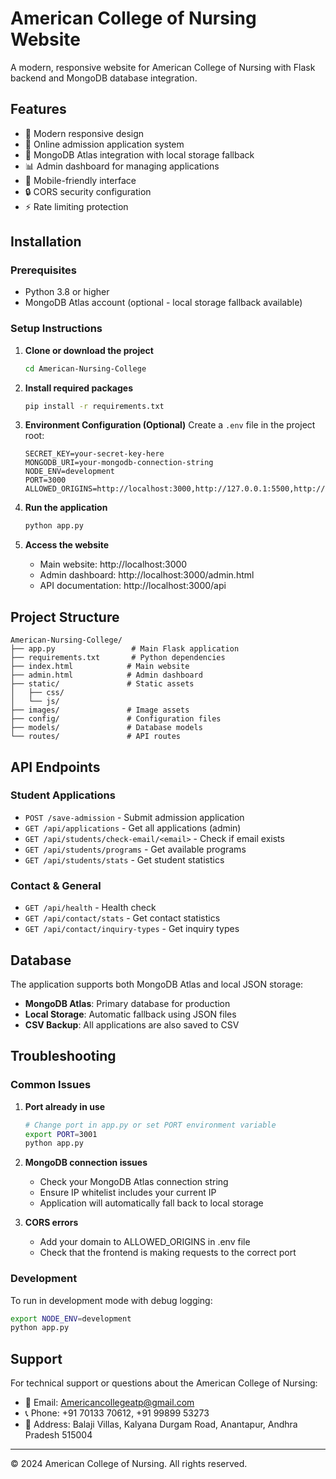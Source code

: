 # American College of Nursing Website

A modern, responsive website for American College of Nursing with Flask backend and MongoDB database integration.

## Features

- 🏥 Modern responsive design
- 📝 Online admission application system
- 💾 MongoDB Atlas integration with local storage fallback
- 📊 Admin dashboard for managing applications
- 📱 Mobile-friendly interface
- 🔒 CORS security configuration
- ⚡ Rate limiting protection

## Installation

### Prerequisites

- Python 3.8 or higher
- MongoDB Atlas account (optional - local storage fallback available)

### Setup Instructions

1. **Clone or download the project**
   ```bash
   cd American-Nursing-College
   ```

2. **Install required packages**
   ```bash
   pip install -r requirements.txt
   ```

3. **Environment Configuration (Optional)**
   Create a `.env` file in the project root:
   ```env
   SECRET_KEY=your-secret-key-here
   MONGODB_URI=your-mongodb-connection-string
   NODE_ENV=development
   PORT=3000
   ALLOWED_ORIGINS=http://localhost:3000,http://127.0.0.1:5500,http://127.0.0.1:3000,http://localhost:5500,http://192.168.1.199:3000
   ```

4. **Run the application**
   ```bash
   python app.py
   ```

5. **Access the website**
   - Main website: http://localhost:3000
   - Admin dashboard: http://localhost:3000/admin.html
   - API documentation: http://localhost:3000/api

## Project Structure

```
American-Nursing-College/
├── app.py                 # Main Flask application
├── requirements.txt       # Python dependencies
├── index.html            # Main website
├── admin.html            # Admin dashboard
├── static/               # Static assets
│   ├── css/
│   └── js/
├── images/               # Image assets
├── config/               # Configuration files
├── models/               # Database models
└── routes/               # API routes
```

## API Endpoints

### Student Applications
- `POST /save-admission` - Submit admission application
- `GET /api/applications` - Get all applications (admin)
- `GET /api/students/check-email/<email>` - Check if email exists
- `GET /api/students/programs` - Get available programs
- `GET /api/students/stats` - Get student statistics

### Contact & General
- `GET /api/health` - Health check
- `GET /api/contact/stats` - Get contact statistics
- `GET /api/contact/inquiry-types` - Get inquiry types

## Database

The application supports both MongoDB Atlas and local JSON storage:

- **MongoDB Atlas**: Primary database for production
- **Local Storage**: Automatic fallback using JSON files
- **CSV Backup**: All applications are also saved to CSV

## Troubleshooting

### Common Issues

1. **Port already in use**
   ```bash
   # Change port in app.py or set PORT environment variable
   export PORT=3001
   python app.py
   ```

2. **MongoDB connection issues**
   - Check your MongoDB Atlas connection string
   - Ensure IP whitelist includes your current IP
   - Application will automatically fall back to local storage

3. **CORS errors**
   - Add your domain to ALLOWED_ORIGINS in .env file
   - Check that the frontend is making requests to the correct port

### Development

To run in development mode with debug logging:
```bash
export NODE_ENV=development
python app.py
```

## Support

For technical support or questions about the American College of Nursing:

- 📧 Email: Americancollegeatp@gmail.com
- 📞 Phone: +91 70133 70612, +91 99899 53273
- 📍 Address: Balaji Villas, Kalyana Durgam Road, Anantapur, Andhra Pradesh 515004

---

© 2024 American College of Nursing. All rights reserved. 